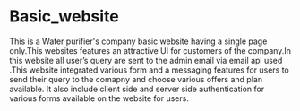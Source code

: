 # Basic_website
This is a Water purifier's company basic website having a single page only.This websites features an attractive UI for customers of the company.In this website all user’s query  are sent to the admin email via email api used .This website integrated various form and a messaging features for users to send their query to the comapny and choose various offers and plan available. It also include client side and server side authentication for various forms available on the website for users. 
